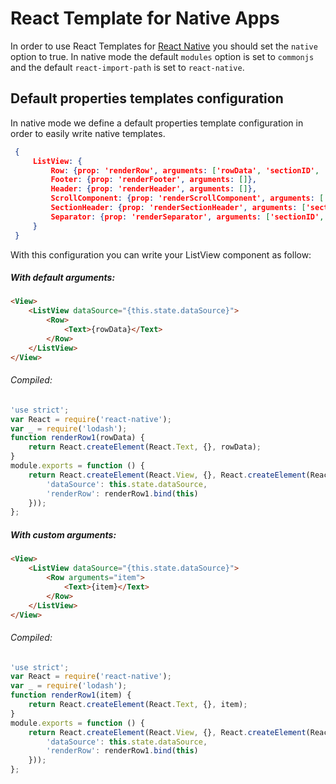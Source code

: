 # React Template for Native Apps

In order to use React Templates for [React Native](https://facebook.github.io/react-native/) you should set the `native` option to true.
In native mode the default `modules` option is set to `commonjs` and the default `react-import-path` is set to `react-native`.

## Default properties templates configuration

In native mode we define a default properties template configuration in order to easily write native templates.

```json
 {
     ListView: {
         Row: {prop: 'renderRow', arguments: ['rowData', 'sectionID', 'rowID', 'highlightRow']},
         Footer: {prop: 'renderFooter', arguments: []},
         Header: {prop: 'renderHeader', arguments: []},
         ScrollComponent: {prop: 'renderScrollComponent', arguments: ['props']},
         SectionHeader: {prop: 'renderSectionHeader', arguments: ['sectionData', 'sectionID']},
         Separator: {prop: 'renderSeparator', arguments: ['sectionID', 'rowID', 'adjacentRowHighlighted']}
     }
 }
```

With this configuration you can write your ListView component as follow:

##### With default arguments:

```html
<View>
    <ListView dataSource="{this.state.dataSource}">
        <Row>
            <Text>{rowData}</Text>
        </Row>
    </ListView>
</View>
```

###### Compiled:
```javascript
'use strict';
var React = require('react-native');
var _ = require('lodash');
function renderRow1(rowData) {
    return React.createElement(React.Text, {}, rowData);
}
module.exports = function () {
    return React.createElement(React.View, {}, React.createElement(React.ListView, {
        'dataSource': this.state.dataSource,
        'renderRow': renderRow1.bind(this)
    }));
};
```

##### With custom arguments:

```html
<View>
    <ListView dataSource="{this.state.dataSource}">
        <Row arguments="item">
            <Text>{item}</Text>
        </Row>
    </ListView>
</View>
```

###### Compiled:
```javascript
'use strict';
var React = require('react-native');
var _ = require('lodash');
function renderRow1(item) {
    return React.createElement(React.Text, {}, item);
}
module.exports = function () {
    return React.createElement(React.View, {}, React.createElement(React.ListView, {
        'dataSource': this.state.dataSource,
        'renderRow': renderRow1.bind(this)
    }));
};
```

